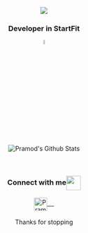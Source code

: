 <p align="center">
<img src="https://i.ibb.co/bBLq4GG/Erick-Vera.png">

</p>
<p align="center">
  <h3 align="center">Developer in StartFit</h3>
  <p align="center">
    <a href="https://www.startfit.tech/" target=”_blank”><img align="center" src="https://media-exp1.licdn.com/dms/image/C4E0BAQGvV99snTIvKg/company-logo_200_200/0/1609517465462?e=1636588800&v=beta&t=azewzPgOj4QWKKAubZ4uuXIYHZ21Vh0rudqIlN7Sj3E" width="5%"></img></a>
  </p>
</p>

<br>
<p align="center">
<img align="center" src="https://github-readme-stats.vercel.app/api?username=ErickAldair&count_private=true&theme=default&show_icons=true" alt="Pramod's Github Stats">
</p>
<br>

<div align="center">
  <h3 align="center">Connect with me<img align="center" src="https://github.com/rajput2107/rajput2107/blob/master/Assets/Handshake.gif" height="33px" /></h3> 
</div>
<p align="center">
 <a href="https://www.linkedin.com/in/veraerick/" target=”_blank”>
  <img align="center" alt="Pramod's LinkedIn" width="30px" src="https://www.vectorlogo.zone/logos/linkedin/linkedin-icon.svg" /> &nbsp; &nbsp;
 </a>
  <br/>
  <br/>
  Thanks for stopping<br/>
</p>
